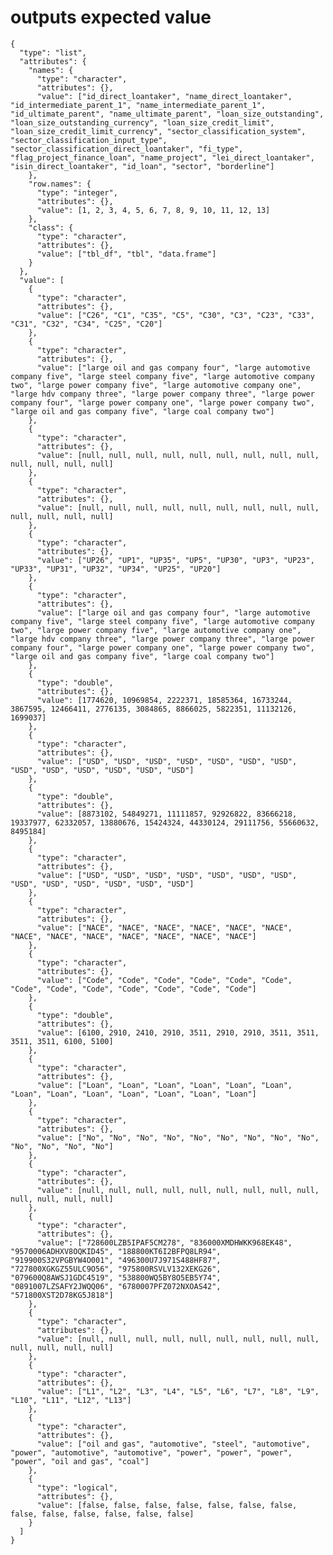 # outputs expected value

    {
      "type": "list",
      "attributes": {
        "names": {
          "type": "character",
          "attributes": {},
          "value": ["id_direct_loantaker", "name_direct_loantaker", "id_intermediate_parent_1", "name_intermediate_parent_1", "id_ultimate_parent", "name_ultimate_parent", "loan_size_outstanding", "loan_size_outstanding_currency", "loan_size_credit_limit", "loan_size_credit_limit_currency", "sector_classification_system", "sector_classification_input_type", "sector_classification_direct_loantaker", "fi_type", "flag_project_finance_loan", "name_project", "lei_direct_loantaker", "isin_direct_loantaker", "id_loan", "sector", "borderline"]
        },
        "row.names": {
          "type": "integer",
          "attributes": {},
          "value": [1, 2, 3, 4, 5, 6, 7, 8, 9, 10, 11, 12, 13]
        },
        "class": {
          "type": "character",
          "attributes": {},
          "value": ["tbl_df", "tbl", "data.frame"]
        }
      },
      "value": [
        {
          "type": "character",
          "attributes": {},
          "value": ["C26", "C1", "C35", "C5", "C30", "C3", "C23", "C33", "C31", "C32", "C34", "C25", "C20"]
        },
        {
          "type": "character",
          "attributes": {},
          "value": ["large oil and gas company four", "large automotive company five", "large steel company five", "large automotive company two", "large power company five", "large automotive company one", "large hdv company three", "large power company three", "large power company four", "large power company one", "large power company two", "large oil and gas company five", "large coal company two"]
        },
        {
          "type": "character",
          "attributes": {},
          "value": [null, null, null, null, null, null, null, null, null, null, null, null, null]
        },
        {
          "type": "character",
          "attributes": {},
          "value": [null, null, null, null, null, null, null, null, null, null, null, null, null]
        },
        {
          "type": "character",
          "attributes": {},
          "value": ["UP26", "UP1", "UP35", "UP5", "UP30", "UP3", "UP23", "UP33", "UP31", "UP32", "UP34", "UP25", "UP20"]
        },
        {
          "type": "character",
          "attributes": {},
          "value": ["large oil and gas company four", "large automotive company five", "large steel company five", "large automotive company two", "large power company five", "large automotive company one", "large hdv company three", "large power company three", "large power company four", "large power company one", "large power company two", "large oil and gas company five", "large coal company two"]
        },
        {
          "type": "double",
          "attributes": {},
          "value": [1774620, 10969854, 2222371, 18585364, 16733244, 3867595, 12466411, 2776135, 3084865, 8866025, 5822351, 11132126, 1699037]
        },
        {
          "type": "character",
          "attributes": {},
          "value": ["USD", "USD", "USD", "USD", "USD", "USD", "USD", "USD", "USD", "USD", "USD", "USD", "USD"]
        },
        {
          "type": "double",
          "attributes": {},
          "value": [8873102, 54849271, 11111857, 92926822, 83666218, 19337977, 62332057, 13880676, 15424324, 44330124, 29111756, 55660632, 8495184]
        },
        {
          "type": "character",
          "attributes": {},
          "value": ["USD", "USD", "USD", "USD", "USD", "USD", "USD", "USD", "USD", "USD", "USD", "USD", "USD"]
        },
        {
          "type": "character",
          "attributes": {},
          "value": ["NACE", "NACE", "NACE", "NACE", "NACE", "NACE", "NACE", "NACE", "NACE", "NACE", "NACE", "NACE", "NACE"]
        },
        {
          "type": "character",
          "attributes": {},
          "value": ["Code", "Code", "Code", "Code", "Code", "Code", "Code", "Code", "Code", "Code", "Code", "Code", "Code"]
        },
        {
          "type": "double",
          "attributes": {},
          "value": [6100, 2910, 2410, 2910, 3511, 2910, 2910, 3511, 3511, 3511, 3511, 6100, 5100]
        },
        {
          "type": "character",
          "attributes": {},
          "value": ["Loan", "Loan", "Loan", "Loan", "Loan", "Loan", "Loan", "Loan", "Loan", "Loan", "Loan", "Loan", "Loan"]
        },
        {
          "type": "character",
          "attributes": {},
          "value": ["No", "No", "No", "No", "No", "No", "No", "No", "No", "No", "No", "No", "No"]
        },
        {
          "type": "character",
          "attributes": {},
          "value": [null, null, null, null, null, null, null, null, null, null, null, null, null]
        },
        {
          "type": "character",
          "attributes": {},
          "value": ["728600LZB5IPAF5CM278", "836000XMDHWKK968EK48", "9570006ADHXV8OQKID45", "188800KT6I2BFPQ8LR94", "919900S32VPGBYW4O001", "496300U7J971S488HF87", "727800XGKGZ55ULC9O56", "975800RSVLV132XEKG26", "079600Q8AWSJ1GDC4519", "538800WQ5BY8O5EB5Y74", "0891007LZSAFY2JWQQ06", "6780007PFZ072NXOAS42", "571800XST2D78KG5J818"]
        },
        {
          "type": "character",
          "attributes": {},
          "value": [null, null, null, null, null, null, null, null, null, null, null, null, null]
        },
        {
          "type": "character",
          "attributes": {},
          "value": ["L1", "L2", "L3", "L4", "L5", "L6", "L7", "L8", "L9", "L10", "L11", "L12", "L13"]
        },
        {
          "type": "character",
          "attributes": {},
          "value": ["oil and gas", "automotive", "steel", "automotive", "power", "automotive", "automotive", "power", "power", "power", "power", "oil and gas", "coal"]
        },
        {
          "type": "logical",
          "attributes": {},
          "value": [false, false, false, false, false, false, false, false, false, false, false, false, false]
        }
      ]
    }

